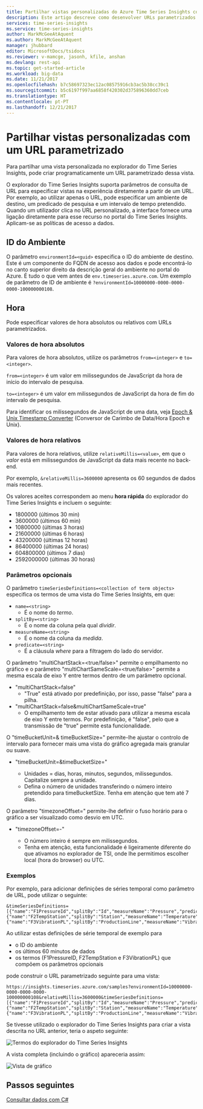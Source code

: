 ```yaml
---
title: Partilhar vistas personalizadas do Azure Time Series Insights com URLs parametrizados | Microsoft Docs
description: Este artigo descreve como desenvolver URLs parametrizados no Azure Time Series Insights, para partilhar facilmente a vista de um cliente.
services: time-series-insights
ms.service: time-series-insights
author: MarkMcGeeAtAquent
ms.author: MarkMcGeeAtAquent
manager: jhubbard
editor: MicrosoftDocs/tsidocs
ms.reviewer: v-mamcge, jasonh, kfile, anshan
ms.devlang: rest-api
ms.topic: get-started-article
ms.workload: big-data
ms.date: 11/21/2017
ms.openlocfilehash: b7c58697323ec12ac08575916cb3ac5b38cc39c1
ms.sourcegitcommit: b5c6197f997aa6858f420302d375896360dd7ceb
ms.translationtype: HT
ms.contentlocale: pt-PT
ms.lasthandoff: 12/21/2017
---
```

# <a name="share-a-custom-view-using-a-parameterized-url"></a>Partilhar vistas personalizadas com um URL parametrizado

Para partilhar uma vista personalizada no explorador do Time Series Insights, pode criar programaticamente um URL parametrizado dessa vista.

O explorador do Time Series Insights suporta parâmetros de consulta de URL para especificar vistas na experiência diretamente a partir de um URL.  Por exemplo, ao utilizar apenas o URL, pode especificar um ambiente de destino, um predicado de pesquisa e um intervalo de tempo pretendido. Quando um utilizador clica no URL personalizado, a interface fornece uma ligação diretamente para esse recurso no portal do Time Series Insights.  Aplicam-se as políticas de acesso a dados. 

## <a name="environment-id"></a>ID do Ambiente

O parâmetro `environmentId=<guid>` especifica o ID do ambiente de destino.  Este é um componente do FQDN de acesso aos dados e pode encontrá-lo no canto superior direito da descrição geral do ambiente no portal do Azure.  É tudo o que vem antes de `env.timeseries.azure.com`. Um exemplo de parâmetro de ID de ambiente é `?environmentId=10000000-0000-0000-0000-100000000108`.

## <a name="time"></a>Hora

Pode especificar valores de hora absolutos ou relativos com URLs parametrizados.

### <a name="absolute-time-values"></a>Valores de hora absolutos

Para valores de hora absolutos, utilize os parâmetros `from=<integer>` e `to=<integer>`. 

`from=<integer>` é um valor em milissegundos de JavaScript da hora de início do intervalo de pesquisa.

`to=<integer>` é um valor em milissegundos de JavaScript da hora de fim do intervalo de pesquisa. 

Para identificar os milissegundos de JavaScript de uma data, veja [Epoch & Unix Timestamp Converter](https://www.freeformatter.com/epoch-timestamp-to-date-converter.html) (Conversor de Carimbo de Data/Hora Epoch e Unix).

### <a name="relative-time-values"></a>Valores de hora relativos

Para valores de hora relativos, utilize `relativeMillis=<value>`, em que o *valor* está em milissegundos de JavaScript da data mais recente no back-end.

Por exemplo, `&relativeMillis=3600000` apresenta os 60 segundos de dados mais recentes.

Os valores aceites correspondem ao menu **hora rápida** do explorador do Time Series Insights e incluem o seguinte:

- 1800000 (últimos 30 min)
- 3600000 (últimos 60 min)
- 10800000 (últimas 3 horas)
- 21600000 (últimas 6 horas)
- 43200000 (últimas 12 horas)
- 86400000 (últimas 24 horas)
- 604800000 (últimos 7 dias)
- 2592000000 (últimas 30 horas)

### <a name="optional-parameters"></a>Parâmetros opcionais

O parâmetro `timeSeriesDefinitions=<collection of term objects>` especifica os termos de uma vista do Time Series Insights, em que:

- `name=<string>`
  - É o nome do *termo*.
- `splitBy=<string>`
  - É o nome da coluna pela qual *dividir*.
- `measureName=<string>`
  - É o nome da coluna da *medida*.
- `predicate=<string>`
  - É a cláusula *where* para a filtragem do lado do servidor.

O parâmetro "multiChartStack=<true/false>" permite o empilhamento no gráfico e o parâmetro "multiChartSameScale=<true/false>" permite a mesma escala de eixo Y entre termos dentro de um parâmetro opcional.  

- "multiChartStack=false"
  - "True" está ativado por predefinição, por isso, passe "false" para a pilha.
- "multiChartStack=false&multiChartSameScale=true" 
  - O empilhamento tem de estar ativado para utilizar a mesma escala de eixo Y entre termos.  Por predefinição, é "false", pelo que a transmissão de "true" permite esta funcionalidade.  
  
O "timeBucketUnit=<Unit>& timeBucketSize=<integer>" permite-lhe ajustar o controlo de intervalo para fornecer mais uma vista do gráfico agregada mais granular ou suave.  
- "timeBucketUnit=<Unit>&timeBucketSize=<integer>"
  - Unidades = dias, horas, minutos, segundos, milissegundos.  Capitalize sempre a unidade.
  - Defina o número de unidades transferindo o número inteiro pretendido para timeBucketSize.  Tenha em atenção que tem até 7 dias.  
  
O parâmetro "timezoneOffset=<integer>" permite-lhe definir o fuso horário para o gráfico a ser visualizado como desvio em UTC.  
  - "timezoneOffset=-<integer>"
    - O número inteiro é sempre em milissegundos.  
    - Tenha em atenção, esta funcionalidade é ligeiramente diferente do que ativamos no explorador de TSI, onde lhe permitimos escolher local (hora do browser) ou UTC.  
 
### <a name="examples"></a>Exemplos

Por exemplo, para adicionar definições de séries temporal como parâmetro de URL, pode utilizar o seguinte:

```https
&timeSeriesDefinitions=[{"name":"F1PressureId","splitBy":"Id","measureName":"Pressure","predicate":"'Factory1'"},{"name":"F2TempStation","splitBy":"Station","measureName":"Temperature","predicate":"'Factory2'"},
{"name":"F3VibrationPL","splitBy":"ProductionLine","measureName":"Vibration","predicate":"'Factory3'"}]
```

Ao utilizar estas definições de série temporal de exemplo para 

- o ID do ambiente
- os últimos 60 minutos de dados
- os termos (F1PressureID, F2TempStation e F3VibrationPL) que compõem os parâmetros opcionais
 
pode construir o URL parametrizado seguinte para uma vista:

```https
https://insights.timeseries.azure.com/samples?environmentId=10000000-0000-0000-0000-100000000108&relativeMillis=3600000&timeSeriesDefinitions=[{"name":"F1PressureId","splitBy":"Id","measureName":"Pressure","predicate":"'Factory1'"},{"name":"F2TempStation","splitBy":"Station","measureName":"Temperature","predicate":"'Factory2'"},{"name":"F3VibrationPL","splitBy":"ProductionLine","measureName":"Vibration","predicate":"'Factory3'"}]
```

Se tivesse utilizado o explorador do Time Series Insights para criar a vista descrita no URL anterior, teria o aspeto seguinte:

![Termos do explorador do Time Series Insights](media/parameterized-url/url1.png)

A vista completa (incluindo o gráfico) apareceria assim:

![Vista de gráfico](media/parameterized-url/url2.png)

## <a name="next-steps"></a>Passos seguintes
[Consultar dados com C#](time-series-insights-query-data-csharp.md)
